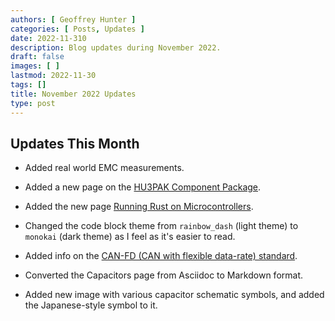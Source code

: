 ```yaml
---
authors: [ Geoffrey Hunter ]
categories: [ Posts, Updates ]
date: 2022-11-310
description: Blog updates during November 2022.
draft: false
images: [ ]
lastmod: 2022-11-30
tags: []
title: November 2022 Updates
type: post
---
```


## Updates This Month

* Added real world EMC measurements.

* Added a new page on the [HU3PAK Component Package](/pcb-design/component-packages/hu3pak-component-package/).

* Added the new page [Running Rust on Microcontrollers](/programming/languages/rust/running-rust-on-microcontrollers/).

* Changed the code block theme from `rainbow_dash` (light theme) to `monokai` (dark theme) as I feel as it's easier to read.

* Added info on the [CAN-FD (CAN with flexible data-rate) standard](/electronics/communication-protocols/can-protocol/#can-fd).

* Converted the Capacitors page from Asciidoc to Markdown format.

* Added new image with various capacitor schematic symbols, and added the Japanese-style symbol to it.
